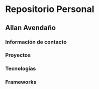 # Repositorio Personal

## Allan Avendaño

### Información de contacto

### Proyectos

### Tecnologías

### Frameworks
